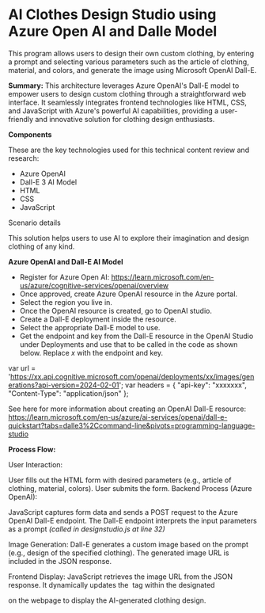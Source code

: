 # AI Clothes Design Studio using Azure Open AI and Dalle Model

This program allows users to design their own custom clothing, by entering a prompt and selecting various parameters such as the article of clothing, material, and colors, and generate the image using Microsoft OpenAI Dall-E.

**Summary:**
This architecture leverages Azure OpenAI's Dall-E model to empower users to design custom clothing through a straightforward web interface. It seamlessly integrates frontend technologies like HTML, CSS, and JavaScript with Azure's powerful AI capabilities, providing a user-friendly and innovative solution for clothing design enthusiasts.


**Components**

These are the key technologies used for this technical content review and research:

- Azure OpenAI
- Dall-E 3 AI Model
- HTML
- CSS
- JavaScript

Scenario details

This solution helps users to use AI to explore their imagination and design clothing of any kind.


**Azure OpenAI and Dall-E AI Model**

- Register for Azure Open AI: https://learn.microsoft.com/en-us/azure/cognitive-services/openai/overview
- Once approved, create Azure OpenAI resource in the Azure portal.
- Select the region you live in.
- Once the OpenAI resource is created, go to OpenAI studio.
- Create a Dall-E deployment inside the resource.
- Select the appropriate Dall-E model to use.
- Get the endpoint and key from the Dall-E resource in the OpenAI Studio under Deployments and use that to be called in the code as shown below. Replace _x_ with the endpoint and key.

var url = 'https://xx.api.cognitive.microsoft.com/openai/deployments/xx/images/generations?api-version=2024-02-01';
var headers = {
    "api-key": "xxxxxxx",
    "Content-Type": "application/json"
};

See here for more information about creating an OpenAI Dall-E resource: https://learn.microsoft.com/en-us/azure/ai-services/openai/dall-e-quickstart?tabs=dalle3%2Ccommand-line&pivots=programming-language-studio

**Process Flow:**

User Interaction:

User fills out the HTML form with desired parameters (e.g., article of clothing, material, colors).
User submits the form.
Backend Process (Azure OpenAI):

JavaScript captures form data and sends a POST request to the Azure OpenAI Dall-E endpoint.
The Dall-E endpoint interprets the input parameters as a prompt _(called in designstudio.js at line 32)_

Image Generation:
Dall-E generates a custom image based on the prompt (e.g., design of the specified clothing).
The generated image URL is included in the JSON response.

Frontend Display: JavaScript retrieves the image URL from the JSON response.
It dynamically updates the <img> tag within the designated <div> on the webpage to display the AI-generated clothing design.


